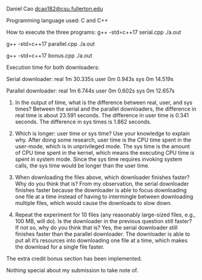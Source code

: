 Daniel Cao
dcao182@csu.fullerton.edu

Programming language used: C and C++


How to execute the three programs:
g++ -std=c++17 serial.cpp
./a.out

g++ -std=c++17 parallel.cpp
./a.out

g++ -std=c++17 bonus.cpp
./a.out


Execution time for both downloaders:

Serial downloader:
real  1m 30.335s
user  0m  0.943s
sys   0m 14.519s


Parallel downloader:
real  1m 6.744s
user  0m 0.602s
sys   0m 12.657s


1.	In the output of time, what is the difference between real, user, and sys times?
Between the serial and the parallel downloaders, the difference in real time is about 23.591 seconds.  The difference in user time is 0.341 seconds.  The difference in sys times is 1.862 seconds.

2.	Which is longer: user time or sys time? Use your knowledge to explain why.
After doing some research, user time is the CPU time spent in the user-mode, which is in unprivileged mode.  The sys time is the amount of CPU time spent in the kernel, which means the executing CPU time is spent in system mode.  Since the sys time requires invoking system calls, the sys time would be longer than the user time.

3.	When downloading the files above, which downloader finishes faster? Why do you think that is?
From my observation, the serial downloader finishes faster because the downloader is able to focus downloading one file at a time instead of having to intermingle between downloading multiple files, which would cause the downloads to slow down.

4.	Repeat the experiment for 10 files (any reasonably large-sized files, e.g., 100 MB, will do). Is the downloader in the previous question still faster? If not so, why do you think that is?
Yes, the serial downloader still finishes faster than the parallel downloader.  The downloader is able to put all it’s resources into downloading one file at a time, which makes the download for a single file faster.


The extra credit bonus section has been implemented.

Nothing special about my submission to take note of.
